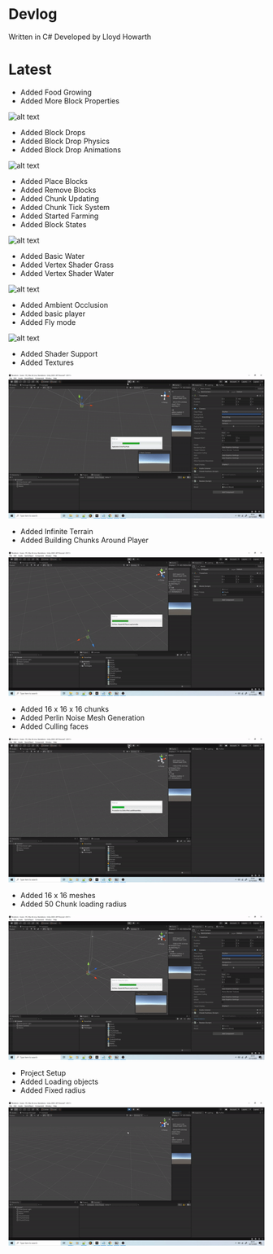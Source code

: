 # Devlog
Written in C#
Developed by Lloyd Howarth


# Latest

- Added Food Growing
- Added More Block Properties

![alt text](https://github.com/Terraform-CSharp/Terraform/blob/images/10.gif?raw=true)

- Added Block Drops
- Added Block Drop Physics
- Added Block Drop Animations

![alt text](https://github.com/Terraform-CSharp/Terraform/blob/images/8.gif?raw=true)

- Added Place Blocks
- Added Remove Blocks
- Added Chunk Updating
- Added Chunk Tick System
- Added Started Farming
- Added Block States

![alt text](https://github.com/Terraform-CSharp/Terraform/blob/images/7.gif?raw=true)

- Added Basic Water
- Added Vertex Shader Grass
- Added Vertex Shader Water

![alt text](https://github.com/Terraform-CSharp/Terraform/blob/images/6.gif?raw=true)

- Added Ambient Occlusion
- Added basic player
- Added Fly mode

![alt text](https://github.com/Terraform-CSharp/Terraform/blob/images/5.gif?raw=true)

- Added Shader Support
- Added Textures

![alt text](https://github.com/Terraform-CSharp/Terraform/blob/images/4.gif?raw=true)

- Added Infinite Terrain
- Added Building Chunks Around Player

![alt text](https://github.com/Terraform-CSharp/Terraform/blob/images/3.gif?raw=true)

- Added 16 x 16 x 16 chunks
- Added Perlin Noise Mesh Generation
- Added Culling faces

![alt text](https://github.com/Terraform-CSharp/Terraform/blob/images/2.gif?raw=true)

- Added 16 x 16 meshes
- Added 50 Chunk loading radius

![alt text](https://github.com/Terraform-CSharp/Terraform/blob/images/1.gif?raw=true)

- Project Setup
- Added Loading objects
- Added Fixed radius

![alt text](https://github.com/Terraform-CSharp/Terraform/blob/images/0.gif?raw=true)


